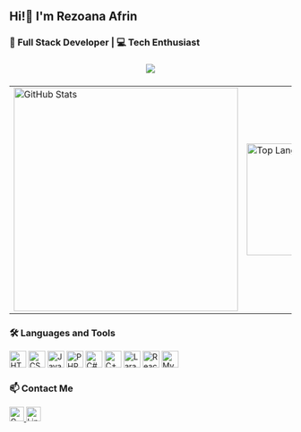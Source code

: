 <h2 align="left">Hi!👋 I'm Rezoana Afrin</h2>
<h3 align="left">🚀 Full Stack Developer | 💻 Tech Enthusiast</h3>

###

<div align="center">
  <img src="https://visitor-badge.laobi.icu/badge?page_id=rezoanaafrinn.rezoanaafrinn" />
</div>

###

<table align="center">
  <tr>
    <td>
      <img 
        src="https://github-readme-stats.vercel.app/api?username=rezoanaafrinn&hide_title=false&hide_rank=false&show_icons=true&include_all_commits=true&count_private=true&disable_animations=false&theme=dracula&locale=en&hide_border=false" 
        width="400" 
        alt="GitHub Stats" 
      />
    </td>
    <td>
      <img 
        src="https://github-readme-stats.vercel.app/api/top-langs?username=rezoanaafrinn&locale=en&hide_title=false&layout=compact&card_width=320&langs_count=10&theme=dracula&hide_border=false" 
        height="200" width="400" 
        alt="Top Languages" 
      />
    </td>
  </tr>
</table>

###

<h3>🛠️ Languages and Tools</h3>

<p align="left">
  <img src="https://cdn.jsdelivr.net/gh/devicons/devicon/icons/html5/html5-original.svg" width="30" alt="HTML5" />
  <img src="https://cdn.jsdelivr.net/gh/devicons/devicon/icons/css3/css3-original.svg" width="30" alt="CSS3" />
  <img src="https://cdn.jsdelivr.net/gh/devicons/devicon/icons/javascript/javascript-original.svg" width="30" alt="JavaScript" />
  <img src="https://cdn.jsdelivr.net/gh/devicons/devicon/icons/php/php-original.svg" width="30" alt="PHP" />
  <img src="https://cdn.jsdelivr.net/gh/devicons/devicon/icons/csharp/csharp-original.svg" width="30" alt="C#" />
  <img src="https://cdn.jsdelivr.net/gh/devicons/devicon/icons/cplusplus/cplusplus-original.svg" width="30" alt="C++" />
  <img src="https://cdn.jsdelivr.net/gh/devicons/devicon/icons/laravel/laravel-original.svg" width="30" alt="Laravel" />
  <img src="https://cdn.jsdelivr.net/gh/devicons/devicon/icons/react/react-original.svg" width="30" alt="React" />
  <img src="https://cdn.jsdelivr.net/gh/devicons/devicon/icons/mysql/mysql-original.svg" width="30" alt="MySQL" />
</p>

###

<h3>📫 Contact Me</h3>

<p align="left">
  <a href="mailto:rezoanaafrinn@gmail.com" target="_blank">
    <img src="https://ssl.gstatic.com/ui/v1/icons/mail/rfr/gmail.ico" width="26" alt="Gmail" />
  </a>
  <a href="https://www.linkedin.com/in/rezoana-afrin/" target="_blank">
    <img src="https://upload.wikimedia.org/wikipedia/commons/c/ca/LinkedIn_logo_initials.png" width="26" alt="LinkedIn" />
  </a>
</p>
